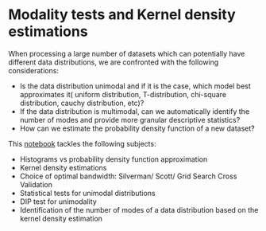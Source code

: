# Modality tests and Kernel density estimations

When processing a large number of datasets which can potentially have different data distributions, we are confronted with the following considerations:
- Is the data distribution unimodal and if it is the case, which model best approximates it( uniform distribution, T-distribution, chi-square distribution, cauchy distribution, etc)?
- If the data distribution is multimodal, can we automatically identify the number of modes and provide more granular descriptive statistics?
- How can we estimate the probability density function of a new dataset?


This [notebook](https://github.com/ciortanmadalina/modality_tests/blob/master/kernel_density.ipynb) tackles the following subjects:

- Histograms vs probability density function approximation
- Kernel density estimations
- Choice of optimal bandwidth: Silverman/ Scott/ Grid Search Cross Validation
- Statistical tests for unimodal distributions
- DIP test for unimodality
- Identification of the number of modes of a data distribution based on the kernel density estimation